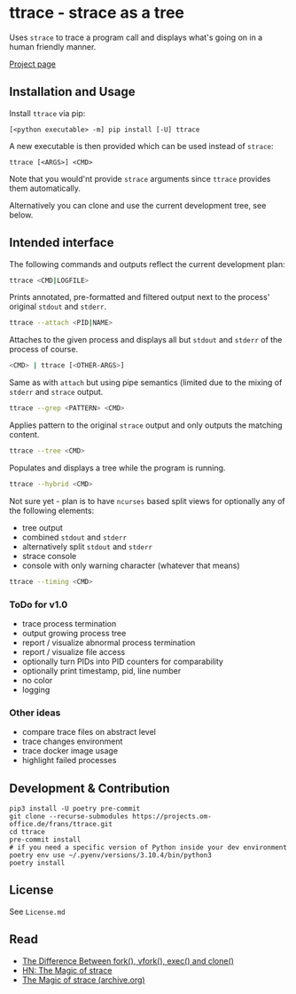 # ttrace - strace as a tree

Uses `strace` to trace a program call and displays what's going on in a human
friendly manner.

[Project page](https://projects.om-office.de/frans/ttrace)


## Installation and Usage

Install `ttrace` via pip:
```
[<python executable> -m] pip install [-U] ttrace
```

A new executable is then provided which can be used instead of `strace`:
```
ttrace [<ARGS>] <CMD>
```
Note that you would'nt provide `strace` arguments since `ttrace` provides them
automatically.

Alternatively you can clone and use the current development tree, see below.


## Intended interface

The following commands and outputs reflect the current development plan:

```sh
ttrace <CMD|LOGFILE>
```
Prints annotated, pre-formatted and filtered output next to the process' original
`stdout` and `stderr`.

```sh
ttrace --attach <PID|NAME>
```
Attaches to the given process and displays all but `stdout` and `stderr` of the
process of course.

```sh
<CMD> | ttrace [<OTHER-ARGS>]
```
Same as with `attach` but using pipe semantics (limited due to the mixing of
`stderr` and `strace` output.


```sh
ttrace --grep <PATTERN> <CMD>
```
Applies pattern to the original `strace` output and only outputs the matching
content.

```sh
ttrace --tree <CMD>
```
Populates and displays a tree while the program is running.

```sh
ttrace --hybrid <CMD>
```
Not sure yet - plan is to have `ncurses` based split views for optionally any
of the following elements:

* tree output
* combined `stdout` and `stderr`
* alternatively split `stdout` and `stderr`
* strace console
* console with only warning character (whatever that means)

```sh
ttrace --timing <CMD>
```

### ToDo for v1.0

* trace process termination
* output growing process tree
* report / visualize abnormal process termination
* report / visualize file access
* optionally turn PIDs into PID counters for comparability
* optionally print timestamp, pid, line number
* no color
* logging


### Other ideas

* compare trace files on abstract level
* trace changes environment
* trace docker image usage
* highlight failed processes


## Development & Contribution

```
pip3 install -U poetry pre-commit
git clone --recurse-submodules https://projects.om-office.de/frans/ttrace.git
cd ttrace
pre-commit install
# if you need a specific version of Python inside your dev environment
poetry env use ~/.pyenv/versions/3.10.4/bin/python3
poetry install
```


## License

See `License.md`


## Read

* [The Difference Between fork(), vfork(), exec() and clone()](https://www.baeldung.com/linux/fork-vfork-exec-clone)
* [HN: The Magic of strace](https://news.ycombinator.com/item?id=7155799)
* [The Magic of strace (archive.org)](https://web.archive.org/web/20160116001752/http://chadfowler.com/blog/2014/01/26/the-magic-of-strace/)


